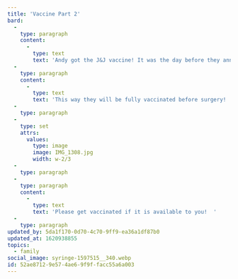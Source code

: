 ```yaml
---
title: 'Vaccine Part 2'
bard:
  -
    type: paragraph
    content:
      -
        type: text
        text: 'Andy got the J&J vaccine! It was the day before they announced the possible risk for blood clots, so we were a little nervous, but they have been healthy.'
  -
    type: paragraph
    content:
      -
        type: text
        text: 'This way they will be fully vaccinated before surgery!  '
  -
    type: paragraph
  -
    type: set
    attrs:
      values:
        type: image
        image: IMG_1308.jpg
        width: w-2/3
  -
    type: paragraph
  -
    type: paragraph
    content:
      -
        type: text
        text: 'Please get vaccinated if it is available to you!  '
  -
    type: paragraph
updated_by: 5da1f170-0d70-4c70-9ff9-ea36a1df87b0
updated_at: 1620938855
topics:
  - family
social_image: syringe-1597515__340.webp
id: 52ae8712-9e57-4ae6-9f9f-facc55a6a003
---
```

